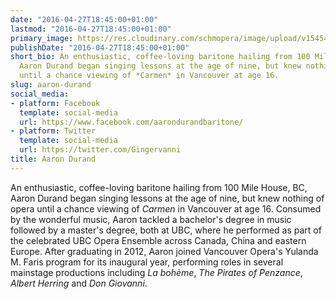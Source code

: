 ```yaml
---
date: "2016-04-27T18:45:00+01:00"
lastmod: "2016-04-27T18:45:00+01:00"
primary_image: https://res.cloudinary.com/schmopera/image/upload/v1545409169/media/webhook-uploads/1461779005972/Eczr0DYhPOJ8m5MfPqKoMm1goGZ3jM1KLBzZXG7yPm_16y1D0Y_OL2EeoMYHfQlqbk-Rvd6393SVCcL3-qTLng3tujb9bQ%3Dw1360-h1360
publishDate: "2016-04-27T18:45:00+01:00"
short_bio: An enthusiastic, coffee-loving baritone hailing from 100 Mile House, BC,
  Aaron Durand began singing lessons at the age of nine, but knew nothing of opera
  until a chance viewing of *Carmen* in Vancouver at age 16.
slug: aaron-durand
social_media:
- platform: Facebook
  template: social-media
  url: https://www.facebook.com/aarondurandbaritone/
- platform: Twitter
  template: social-media
  url: https://twitter.com/Gingervanni
title: Aaron Durand
---
```


An enthusiastic, coffee-loving baritone hailing from 100 Mile House, BC, Aaron Durand began singing lessons at the age of nine, but knew nothing of opera until a chance viewing of *Carmen* in Vancouver at age 16. Consumed by the wonderful music, Aaron tackled a bachelor's degree in music followed by a master's degree, both at UBC, where he performed as part of the celebrated UBC Opera Ensemble across Canada, China and eastern Europe. After graduating in 2012, Aaron joined Vancouver Opera's Yulanda M. Faris program for its inaugural year, performing roles in several mainstage productions including *La bohème*, *The Pirates of Penzance*, *Albert Herring* and *Don Giovanni*. 
